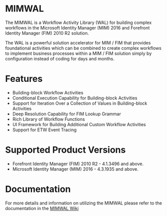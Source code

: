 # MIMWAL
The MIMWAL is a Workflow Activity Library (WAL) for building complex workflows in the Microsoft Identity Manager (MIM) 2016 and Forefront Identity Manager (FIM) 2010 R2 solution.

The WAL is a powerful solution accelerator for MIM / FIM that provides foundational activities which can be combined to create complex workflows to implement business processes within a MIM / FIM solution simply by configuration instead of coding for days and months.

# Features
 * Building-block Workflow Activities
 * Conditional Execution Capability for Building-block Activities
 * Support for Iteration Over a Collection of Values in Building-block Activities
 * Deep Resolution Capability for FIM Lookup Grammar
 * Rich Library of Workflow Functions
 * UI Framework for Building Additional Custom Workflow Activities
 * Support for ETW Event Tracing
 
# Supported Product Versions
 * Forefront Identity Manager (FIM) 2010 R2 - 4.1.3496 and above.
 * Microsoft Identity Manager (MIM) 2016 - 4.3.1935 and above.

# Documentation
For more details and information on utilizing the MIMWAL please refer to the documentation in the [MIMWAL Wiki](https://github.com/Microsoft/MIMWAL/wiki)
